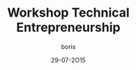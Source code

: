 ---
layout: video
title: "Workshop Technical Entrepreneurship"
author: boris
date: 29-07-2O15
youtube_slug: "wC90ors8BMk"
labels:
  - workshop
thumbnail: 2015-07-29-workshop-technical-entrepreneurship.jpg
description: "Boris Paillard, CEO du Wagon, dresse un panorama complet et concret de tous les éléments de culture tech indispensables à tous les entrepreneurs."
---